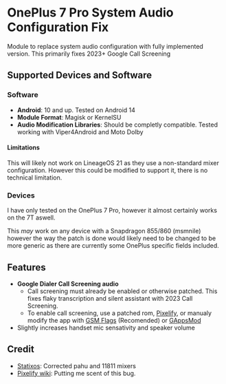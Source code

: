 # OnePlus 7 Pro System Audio Configuration Fix
Module to replace system audio configuration with fully implemented version. This primarily fixes 2023+ Google Call Screening

## Supported Devices and Software
### Software
* **Android**: 10 and up. Tested on Android 14
* **Module Format**: Magisk or KernelSU
* **Audio Modification Libraries**: Should be completly compatible. Tested working with Viper4Android and Moto Dolby

#### Limitations

This will likely not work on LineageOS 21 as they use a non-standard mixer configuration. However this could be modified to support it, there is no technical limitation.

### Devices
I have only tested on the OnePlus 7 Pro, however it almost certainly works on the 7T aswell.

This *may* work on any device with a Snapdragon 855/860 (msmnile) however the way the patch is done would likely need to be changed to be more generic as there are currently some OnePlus specific fields included.

## Features
* **Google Dialer Call Screening audio**
    - Call screening must already be enabled or otherwise patched. This fixes flaky transcription and silent assistant with 2023 Call Screening.
    - To enable call screening, use a patched rom, [Pixelify][3], or manualy modify the app with [GSM Flags][1] (Recomended) or [GAppsMod][2]
* Slightly increases handset mic sensativity and speaker volume


## Credit
* [Statixos][5]: Corrected pahu and 11811 mixers
* [Pixelify wiki][4]: Putting me scent of this bug.


[1]: https://github.com/polodarb/GMS-Flags
[2]: https://github.com/jacopotediosi/GAppsMod
[3]: https://github.com/Kingsman44/Pixelify
[4]: https://telegra.ph/Pixelify-Troubleshooting-and-FAQ-05-08#Troubleshooting
[5]: https://review.statixos.com/plugins/gitiles/android_device_oneplus_guacamole/
